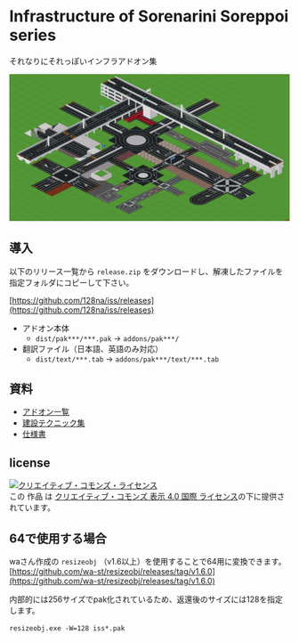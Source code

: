 # Infrastructure of Sorenarini Soreppoi series
それなりにそれっぽいインフラアドオン集

![thumbnail](./thumbnail.png)

## 導入

以下のリリース一覧から `release.zip` をダウンロードし、解凍したファイルを指定フォルダにコピーして下さい。

[https://github.com/128na/iss/releases](https://github.com/128na/iss/releases)


- アドオン本体
  - `dist/pak***/***.pak` -> `addons/pak***/`
- 翻訳ファイル（日本語、英語のみ対応）
  - `dist/text/***.tab` -> `addons/pak***/text/***.tab`

## 資料

- [アドオン一覧](./addons)
- [建設テクニック集](./technique)
- [仕様書](./spec)

## license

<a rel="license" href="http://creativecommons.org/licenses/by/4.0/"><img alt="クリエイティブ・コモンズ・ライセンス" style="border-width:0" src="https://i.creativecommons.org/l/by/4.0/88x31.png" /></a><br />この 作品 は <a rel="license" href="http://creativecommons.org/licenses/by/4.0/">クリエイティブ・コモンズ 表示 4.0 国際 ライセンス</a>の下に提供されています。

## 64で使用する場合

waさん作成の `resizeobj` （v1.6以上）を使用することで64用に変換できます。
[https://github.com/wa-st/resizeobj/releases/tag/v1.6.0](https://github.com/wa-st/resizeobj/releases/tag/v1.6.0)


内部的には256サイズでpak化されているため、返還後のサイズには128を指定します。
```
resizeobj.exe -W=128 iss*.pak
```

